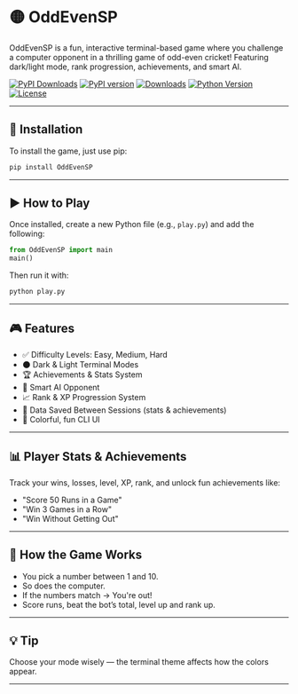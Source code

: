 # 🟡 OddEvenSP

OddEvenSP is a fun, interactive terminal-based game where you challenge a computer opponent in a thrilling game of odd-even cricket! Featuring dark/light mode, rank progression, achievements, and smart AI.

[![PyPI Downloads](https://static.pepy.tech/badge/oddeven-sp)](https://pepy.tech/projects/oddeven-sp)
[![PyPI version](https://img.shields.io/pypi/v/OddEven-SP.svg)](https://pypi.org/project/OddEven-SP/)
[![Downloads](https://img.shields.io/pypi/dm/OddEven-SP.svg)](https://pypi.org/project/OddEven-SP/)
[![Python Version](https://img.shields.io/pypi/pyversions/OddEven-SP.svg)](https://pypi.org/project/OddEven-SP/)
[![License](https://img.shields.io/github/license/Aarav2709/OddEven-SP)](https://github.com/Aarav2709/OddEven-SP/blob/main/LICENSE)

---

## 🚀 Installation

To install the game, just use pip:

```bash
pip install OddEvenSP
```

---

## ▶️ How to Play

Once installed, create a new Python file (e.g., `play.py`) and add the following:

```python
from OddEvenSP import main
main()
```

Then run it with:

```bash
python play.py
```

---

## 🎮 Features

- ✅ Difficulty Levels: Easy, Medium, Hard
- 🌑 Dark & Light Terminal Modes
- 🏆 Achievements & Stats System
- 🧠 Smart AI Opponent
- 📈 Rank & XP Progression System
- 📝 Data Saved Between Sessions (stats & achievements)
- 🎨 Colorful, fun CLI UI

---

## 📊 Player Stats & Achievements

Track your wins, losses, level, XP, rank, and unlock fun achievements like:

- "Score 50 Runs in a Game"
- "Win 3 Games in a Row"
- "Win Without Getting Out"

---

## 🧠 How the Game Works

- You pick a number between 1 and 10.
- So does the computer.
- If the numbers match → You're out!
- Score runs, beat the bot’s total, level up and rank up.

---

## 💡 Tip

Choose your mode wisely — the terminal theme affects how the colors appear.

---